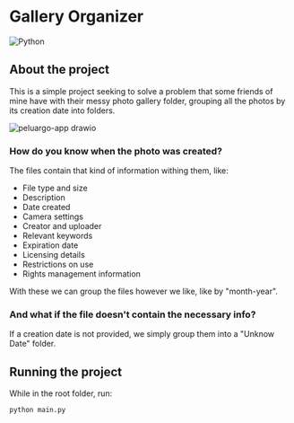 # Gallery Organizer

![Python](https://img.shields.io/badge/python-3670A0?style=for-the-badge&logo=python&logoColor=ffdd54)

## About the project
This is a simple project seeking to solve a problem that some friends of mine have with their messy photo gallery folder, grouping all the photos by its creation date into folders.

![peluargo-app drawio](https://github.com/user-attachments/assets/a7793ecb-d24e-4317-a1a8-22a7d75aade7)

### How do you know when the photo was created?
The files contain that kind of information withing them, like:
- File type and size
- Description
- Date created
- Camera settings
- Creator and uploader
- Relevant keywords
- Expiration date
- Licensing details
- Restrictions on use
- Rights management information

With these we can group the files however we like, like by "month-year".

### And what if the file doesn't contain the necessary info?
If a creation date is not provided, we simply group them into a "Unknow Date" folder.

## Running the project

While in the root folder, run:
```
python main.py
```

